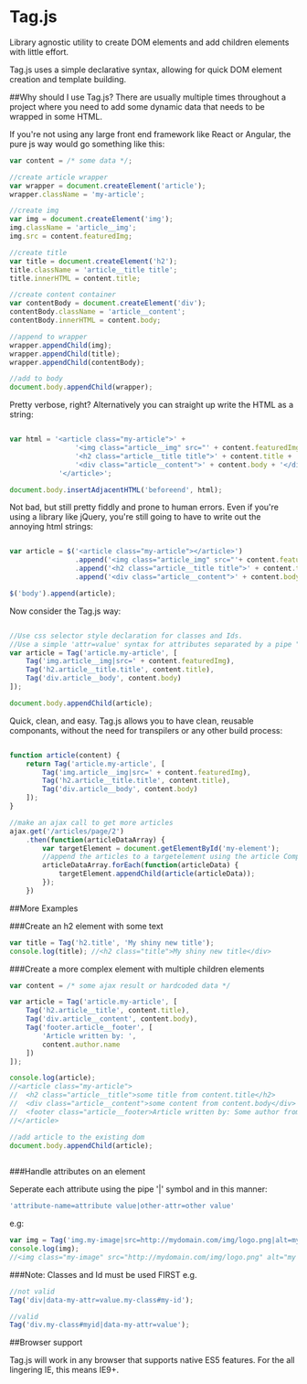 # Tag.js
Library agnostic utility to create DOM elements and add children elements with little effort.

Tag.js uses a simple declarative syntax, allowing for quick DOM element creation and template building.

##Why should I use Tag.js?
There are usually multiple times throughout a project where you need to add some dynamic data that needs to be wrapped in some HTML.

If you're not using any large front end framework like React or Angular, the pure js way would go something like this:

```javascript
var content = /* some data */;

//create article wrapper
var wrapper = document.createElement('article');
wrapper.className = 'my-article';

//create img
var img = document.createElement('img');
img.className = 'article__img';
img.src = content.featuredImg;

//create title
var title = document.createElement('h2');
title.className = 'article__title title';
title.innerHTML = content.title;

//create content container
var contentBody = document.createElement('div');
contentBody.className = 'article__content';
contentBody.innerHTML = content.body;

//append to wrapper
wrapper.appendChild(img);
wrapper.appendChild(title);
wrapper.appendChild(contentBody);

//add to body
document.body.appendChild(wrapper);

```

Pretty verbose, right?
Alternatively you can straight up write the HTML as a string:

```javascript

var html = '<article class="my-article">' +
                '<img class="article__img" src="' + content.featuredImg + '" />' +
                '<h2 class="article__title title">' + content.title + '</h2>' +
                '<div class="article__content">' + content.body + '</div>' +
            '</article>';

document.body.insertAdjacentHTML('beforeend', html);

```

Not bad, but still pretty fiddly and prone to human errors.
Even if you're using a library like jQuery, you're still going to have to write out the annoying html strings:

```javascript

var article = $('<article class="my-article"></article>')
                .append('<img class="article_img" src="'+ content.featuredImg +'" />')
                .append('<h2 class="article__title title">' + content.title + '</h2>')
                .append('<div class="article__content">' + content.body + '</div>');

$('body').append(article);

```

Now consider the Tag.js way:

```javascript

//Use css selector style declaration for classes and Ids. 
//Use a simple 'attr=value' syntax for attributes separated by a pipe "|"
var article = Tag('article.my-article', [
    Tag('img.article__img|src=' + content.featuredImg),
    Tag('h2.article__title.title', content.title),
    Tag('div.article__body', content.body)
]);

document.body.appendChild(article);

```

Quick, clean, and easy. 
Tag.js allows you to have clean, reusable componants, without the need for transpilers or any other build process:

```javascript

function article(content) {
    return Tag('article.my-article', [
        Tag('img.article__img|src=' + content.featuredImg),
        Tag('h2.article__title.title', content.title),
        Tag('div.article__body', content.body)
    ]);
}

//make an ajax call to get more articles
ajax.get('/articles/page/2')
    .then(function(articleDataArray) {
        var targetElement = document.getElementById('my-element');
        //append the articles to a targetelement using the article Component function above
        articleDataArray.forEach(function(articleData) {
            targetElement.appendChild(article(articleData));
        });
    })


```

##More Examples

###Create an h2 element with some text
```javascript
var title = Tag('h2.title', 'My shiny new title');
console.log(title); //<h2 class="title">My shiny new title</div>
```

###Create a more complex element with multiple children elements
```javascript
var content = /* some ajax result or hardcoded data */

var article = Tag('article.my-article', [
    Tag('h2.article__title', content.title),
    Tag('div.article__content', content.body),
    Tag('footer.article__footer', [
        'Article written by: ',
        content.author.name
    ])
]);

console.log(article);
//<article class="my-article">
//  <h2 class="article__title">some title from content.title</h2>
//  <div class="article__content">some content from content.body</div>
//  <footer class="article__footer>Article written by: Some author from content.author.name</footer>
//</article>

//add article to the existing dom
document.body.appendChild(article);
  
```

###Handle attributes on an element

Seperate each attribute using the pipe '|' symbol and in this manner: 
```javascript 
'attribute-name=attribute value|other-attr=other value'
```

e.g:
```javascript
var img = Tag('img.my-image|src=http://mydomain.com/img/logo.png|alt=my nice image');
console.log(img);
//<img class="my-image" src="http://mydomain.com/img/logo.png" alt="my nice image" />

```

###Note: Classes and Id must be used FIRST
e.g.
```javascript
//not valid
Tag('div|data-my-attr=value.my-class#my-id');

//valid
Tag('div.my-class#myid|data-my-attr=value');

```

##Browser support

Tag.js will work in any browser that supports native ES5 features. For the all lingering IE, this means IE9+.